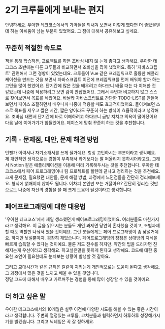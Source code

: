 # 2기 크루들에게 보내는 편지

 안녕하세요. 
 우아한 테크코스에서의 기억들을 되새겨 보면서 이렇게 했다면 더 좋았을텐데 하는 아쉬움이 남는 부분이 있었어요. 
 그 점에 대해서 공유해보고 싶네요.  

## 꾸준히 적절한 속도로
 책을 통해 학습하든, 프로젝트를 하든 조바심 내지 않 는게 좋다고 생각해요. 
 우아한 테크코스 초반에는 다른 크루들과 비교하면서 조바심을 많이 냈었어요.
 특히 '자바스크립트' 관련해서 그런 경향이 있었는데요. 
 크루들이 Vue 같은 프레임워크로 훌륭한 애플리케이션을 만드는 것을 보면서 자바스크립트 이전에 프레임워크를 먼저 배워야 할까 하는 고민을 많이 했었어요.
 단기간에 많은 것을 배우려고 하다보니 배울 때는 다 이해한 것 같았는데 나중에 적용하려고 보면 감이 안잡혔어요. 
 그래서 주변과 비교하지 않고 스스로 찾아보면서 목표를 세웠어요. 
 바닐라 자바스크립트로 간단한 TODO-LIST를 만들어보면서 페이스 조절하면서 배우니까 나중에 적용할 때도 효과적이었어요.
 돌이켜보면 스스로 목표를 세우고 짧은 시간, 짧은 양이라도 꾸준히 하는 방식이 효율적이라고 생각해요. 
 조바심 내면서 단기간에 바로 이해하려고 하다보니 금방 지치고 의욕이 떨어졌어요
 다음 날에 이어가기가 힘들었어요. 
 페이스에 맞춰 꾸준히 하는 것을 추천합니다. 

## 기록 - 문제점, 대안, 문제 해결 방법 

언젠가 이력서나 자기소개서를 쓰게 될거예요.
항상 고민하시는 부분이라고 생각해요.
제 개인적인 생각으로는 경험이 부족해서 라기보다는  잘 떠올리지 못하시더라고요.
그래서 Notion 같은 애플리케이션을 이용해 미리 기록해두시는 것을 추천합니다.
우아한 테크코스에서 페어 프로그래밍이나 팀 프로젝트를 할텐데 끝나고 정리하는 것을 추천해요.
크게 문제점, 필요했던 대안들, 문제 해결 방법, 과정에서 느낀점들을 간단히 정리해보세요.
형식에 얽매이지 않아도 됩니다. 
어차피 본인만 보는 거잖아요? 
간단히 정리한 것만으로도 나중에 자신의 경험을 쓸 때 크게 도움이 될것이라고 생각합니다. 


## 페어프로그래밍에 대한 대응법
'우아한 테크코스'에서 제일 생소했던게 페어프로그래밍이었어요.
여러분들도 마찬가지라고 생각해요. 
이 글을 읽으시는 분들도 개인 과제면 당연히 혼자했을 것이고, 조별과제할 때도 역할만 나눠서 했을 것이예요.
그런 분들에게는 페어 프로그래밍이 좀 낯설거예요.
하지만 낯설뿐이지. 굉장히 재밌습니다. 
페어프로그래밍의 장점은 상대방의 지식을 빠르게 습득할 수 있다는 것이예요.
물론 저도 전수를 하지만.
약간의 팁을 드리자면 친해지는게 우선이라고 생각해요.
하고싶은말을 못하게 된다고 생각해요.
코드에 대한 중요한 조언이 필요한데도 눈치보는 상황이 발생할 것 같아요. 

그리고 교대시간과 같은 규칙은 칼같이 지키는게 개인적으로는 도움이 된다고 생각해요.
그 과정에서 많은 것을 느끼고 배울 수 있을 것입니다.  
정말 코드에 대해서 배우고 가르쳐주는 경험을 통해 많이 성장할 수 있을 것이예요. 

## 더 하고 싶은 말
우아한 테크코스에서의 10개월은 실무 이전에 다양한 시도를 해볼 수 있는 좋은 시간이라고 생각합니다. 
주변의 열정있는 크루들, 코치분들과 협력하면서 하루하루 성장해가시기를 빌겠습니다. 
그리고 닉네임은 꼭 잘 정하세요. 



